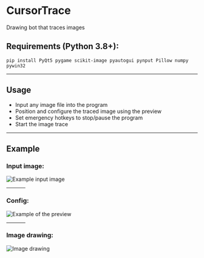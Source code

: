 # CursorTrace
Drawing bot that traces images

## Requirements (Python 3.8+):

```
pip install PyQt5 pygame scikit-image pyautogui pynput Pillow numpy pywin32
```

<hr>

## Usage

- Input any image file into the program
- Position and configure the traced image using the preview
- Set emergency hotkeys to stop/pause the program
- Start the image trace

<hr>

## Example

### Input image:

![Example input image](https://raw.githubusercontent.com/daijro/CursorTrace/main/example/example.jpg)

<hr width=50>

### Config:

![Example of the preview](https://raw.githubusercontent.com/daijro/CursorTrace/main/example/preview.gif)

<hr width=50>

### Image drawing:

![Image drawing](https://raw.githubusercontent.com/daijro/CursorTrace/main/example/drawing.gif)
